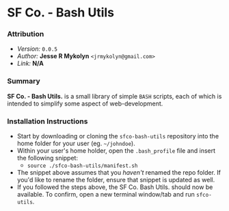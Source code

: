 # SF Co. - Bash Utils

### Attribution
- *Version:* `0.0.5`
- *Author:* **Jesse R Mykolyn** `<jrmykolyn@gmail.com>`
- *Link:* **N/A**

### Summary
**SF Co. - Bash Utils.** is a small library of simple `BASH` scripts, each of which is intended to simplify some aspect of web-development.

### Installation Instructions
- Start by downloading or cloning the `sfco-bash-utils` repository into the home folder for your user (eg. `~/johndoe`).
- Within your user's home holder, open the `.bash_profile` file and insert the following snippet:
	- `source ./sfco-bash-utils/manifest.sh`
- The snippet above assumes that you *haven't* renamed the repo folder. If you'd like to rename the folder, ensure that snippet is updated as well.
- If you followed the steps above, the SF Co. Bash Utils. should now be available. To confirm, open a new terminal window/tab and run `sfco-utils`.
